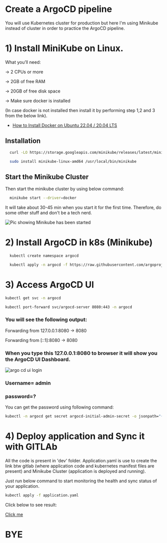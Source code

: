 
# Create a ArgoCD pipeline

You will use Kubernetes cluster for production but here I'm using Minikube instead of cluster in order to practice the ArgoCD pipeline.




# 1) Install MiniKube on Linux.

What you’ll need:

-> 2 CPUs or more

-> 2GB of free RAM

-> 20GB of free disk space

-> Make sure docker is installed 

(In case docker is not installed then install it by performing step 1,2 and 3 from the below link).

 - [How to Install Docker on Ubuntu 22.04 / 20.04 LTS](https://www.linuxtechi.com/install-use-docker-on-ubuntu/)


## Installation


```bash
  curl -LO https://storage.googleapis.com/minikube/releases/latest/minikube-linux-amd64
```
```bash
  sudo install minikube-linux-amd64 /usr/local/bin/minikube
```

## Start the Minikube Cluster
Then start the minikube cluster by using below command: 
```bash
  minikube start --driver=docker
```
It will take about 30-45 min when you start it for the first time. Therefore, do some other stuff and don't be a tech nerd. 


![Pic showing Minikube has been started](https://www.linuxtechi.com/wp-content/uploads/2021/06/Start-Minikube-Ubuntu-22-04-1024x366.png?ezimgfmt=ng:webp/ngcb22)

# 2) Install ArgoCD in k8s (Minikube)

```bash
  kubectl create namespace argocd
```
```bash
  kubectl apply -n argocd -f https://raw.githubusercontent.com/argoproj/argo-cd/stable/manifests/install.yaml
```
# 3) Access ArgoCD UI

```bash
kubectl get svc -n argocd
```

```bash
kubectl port-forward svc/argocd-server 8080:443 -n argocd
```
### You will see the following output:

Forwarding from 127.0.0.1:8080 -> 8080

Forwarding from [::1]:8080 -> 8080

### When you type this 127.0.0.1:8080 to browser it will show you the ArgoCD UI Dashboard.

![argo cd ui login](https://redhat-scholars.github.io/argocd-tutorial/argocd-tutorial/_images/argocd-login.png)

### Username= admin
### password=?

You can get the password using following command:
```bash
kubectl -n argocd get secret argocd-initial-admin-secret -o jsonpath="{.data.password}" | base64 -d; echo
````

# 4) Deploy application and Sync it with GITLAb

All the code is present in 'dev' folder. Application.yaml is use to create the link btw gitlab (where application code and kubernetes manifest files are present) and Minikube Cluster (application is deployed and running).

Just run below command to start monitoring the health and sync status of your application.

```bash
kubectl apply -f application.yaml
```
Click below to see result:

[Click me ](https://drive.google.com/file/d/1Qj2IOiuUrIQrCGE7Krm9960kBi5stFLi/view?usp=sharing)

# BYE